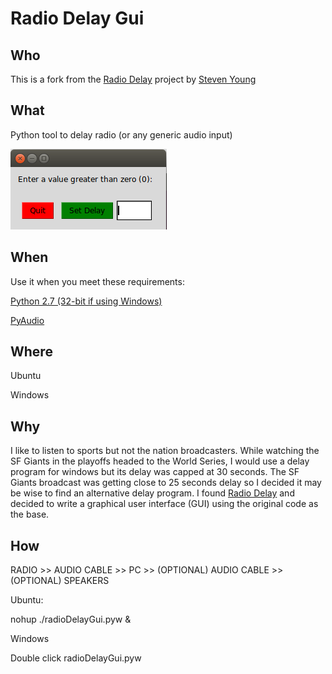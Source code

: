 Radio Delay Gui
==============================
## Who

This is a fork from the [Radio Delay](https://github.com/stevenryoung/RadioDelay) project by [Steven Young](stevenryoung@gmail.com)

## What

Python tool to delay radio (or any generic audio input)

<img src="https://github.com/j-steve-martinez/RadioDelayGui/blob/master/images/radioDelayGui.png" alt="Radio Delay Gui"/>

## When
Use it when you meet these requirements:

  [Python 2.7 (32-bit if using Windows)](https://www.python.org/download/releases/2.7.7/)

  [PyAudio](http://people.csail.mit.edu/hubert/pyaudio/)

## Where

  Ubuntu
  
  Windows

## Why

I like to listen to sports but not the nation broadcasters.  While watching the SF Giants in the playoffs headed to the World Series, I would use a delay program for windows but its delay was capped at 30 seconds.  The SF Giants broadcast was getting close to 25 seconds delay so I decided it may be wise to find an alternative delay program. I found [Radio Delay](https://github.com/stevenryoung/RadioDelay) and decided to write a graphical user interface (GUI) using the original code as the base.

## How

RADIO >> AUDIO CABLE >> PC >> (OPTIONAL) AUDIO CABLE >> (OPTIONAL) SPEAKERS

Ubuntu:

  nohup ./radioDelayGui.pyw &

Windows

  Double click radioDelayGui.pyw

